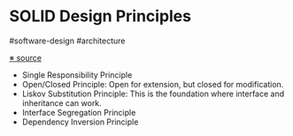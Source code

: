# SOLID Design Principles

#software-design #architecture

[※ source](https://adevait.com/software/solid-design-principles-the-guide-to-becoming-better-developers)

* Single Responsibility Principle
* Open/Closed Principle: Open for extension, but closed for modification.
* Liskov Substitution Principle: This is the foundation where interface and inheritance can work.
* Interface Segregation Principle
* Dependency Inversion Principle